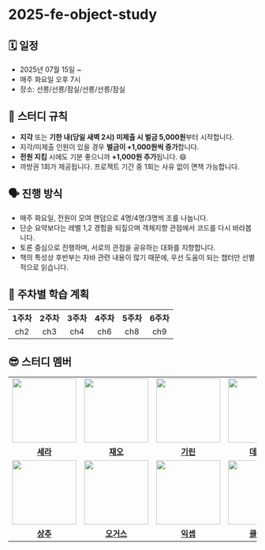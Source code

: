 # 2025-fe-object-study

## 🗓️ 일정

- 2025년 07월 15일 ~
- 매주 화요일 오후 7시
- 장소: 선릉/선릉/잠실/선릉/선릉/잠실

## 📌 스터디 규칙

- **지각** 또는 **기한 내(당일 새벽 2시) 미제출 시 벌금 5,000원**부터 시작합니다.
- 지각/미제출 인원이 있을 경우 **벌금이 +1,000원씩 증가**합니다.
- **전원 지킴** 시에도 기분 좋으니까 **+1,000원 추가**됩니다. 😄
- 까방권 1회가 제공됩니다. 프로젝트 기간 중 1회는 사유 없이 면책 가능합니다.

## 🗣️ 진행 방식

- 매주 화요일, 전원이 모여 랜덤으로 4명/4명/3명씩 조를 나눕니다.
- 단순 요약보다는 레벨 1,2 경험을 되짚으며 객체지향 관점에서 코드를 다시 바라봅니다.
- 토론 중심으로 진행하며, 서로의 관점을 공유하는 대화를 지향합니다.
- 책의 특성상 후반부는 자바 관련 내용이 많기 때문에, 우선 도움이 되는 챕터만 선별적으로 읽습니다.

## 📝 주차별 학습 계획

<table style="width: 100%; text-align: center;">
  <tr>
    <th>1주차</th>
    <th>2주차</th>
    <th>3주차</th>
    <th>4주차</th>
    <th>5주차</th>
    <th>6주차</th>
  </tr>
  <tr>
    <td>ch2</td>
    <td>ch3</td>
    <td>ch4</td>
    <td>ch6</td>
    <td>ch8</td>
    <td>ch9</td>
  </tr>
</table>

## 😎 스터디 멤버

<table>
  <tr>
    <td align="center"><a href="https://github.com/keemsebin"><img src="https://avatars.githubusercontent.com/keemsebin" width="130px;" alt=""></a></td>
    <td align="center"><a href="https://github.com/jaeyoung-kwon"><img src="https://avatars.githubusercontent.com/jaeyoung-kwon" width="130px;" alt=""></a></td>
    <td align="center"><a href="https://github.com/jeongyou"><img src="https://avatars.githubusercontent.com/jeongyou" width="130px;" alt=""></a></td>
    <td align="center"><a href="https://github.com/kimyou1102"><img src="https://avatars.githubusercontent.com/kimyou1102" width="130px;" alt=""></a></td>
    <td align="center"><a href="https://github.com/dlsxjzld"><img src="https://avatars.githubusercontent.com/dlsxjzld" width="130px;" alt=""></a></td>
    <td align="center"><a href="https://github.com/MinSungJe"><img src="https://avatars.githubusercontent.com/MinSungJe" width="130px;" alt=""></a></td>
  </tr>
  <tr>
    <td align="center"><a href="https://github.com/keemsebin"><b>세라</b></a></td>
    <td align="center"><a href="https://github.com/jaeyoung-kwon"><b>재오</b></a></td>
    <td align="center"><a href="https://github.com/jeongyou"><b>기린</b></a></td>
    <td align="center"><a href="https://github.com/kimyou1102"><b>데이지</b></a></td>
    <td align="center"><a href="https://github.com/dlsxjzld"><b>로건</b></a></td>
    <td align="center"><a href="https://github.com/MinSungJe"><b>밍고</b></a></td>
  </tr>
  <tr>
    <td align="center"><a href="https://github.com/sanghee01"><img src="https://avatars.githubusercontent.com/sanghee01" width="130px;" alt=""></a></td>
    <td align="center"><a href="https://github.com/ohgus"><img src="https://avatars.githubusercontent.com/ohgus" width="130px;" alt=""></a></td>
    <td align="center"><a href="https://github.com/ExceptAnyone"><img src="https://avatars.githubusercontent.com/ExceptAnyone" width="130px;" alt=""></a></td>
    <td align="center"><a href="https://github.com/eunsoA"><img src="https://avatars.githubusercontent.com/eunsoA" width="130px;" alt=""></a></td>
    <td align="center"><a href="https://github.com/ha-kuku"><img src="https://avatars.githubusercontent.com/ha-kuku" width="130px;" alt=""></a></td>
  </tr>
  <tr>
    <td align="center"><a href="https://github.com/sanghee01"><b>상추</b></a></td>
    <td align="center"><a href="https://github.com/ohgus"><b>오거스</b></a></td>
    <td align="center"><a href="https://github.com/ExceptAnyone"><b>익셉</b></a></td>
    <td align="center"><a href="https://github.com/eunsoA"><b>클레어</b></a></td>
    <td align="center"><a href="https://github.com/ha-kuku"><b>하쿠</b></a></td>
  </tr>
</table>
